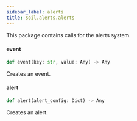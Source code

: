 ```yaml
---
sidebar_label: alerts
title: soil.alerts.alerts
---
```


This package contains calls for the alerts system.

#### event

```python
def event(key: str, value: Any) -> Any
```

Creates an event.

#### alert

```python
def alert(alert_config: Dict) -> Any
```

Creates an alert.

